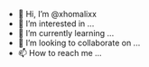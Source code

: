 - 👋 Hi, I’m @xhomalixx
- 👀 I’m interested in ...
- 🌱 I’m currently learning ...
- 💞️ I’m looking to collaborate on ...
- 📫 How to reach me ...

<!---
xhomalixx/xhomalixx is a ✨ special ✨ repository because its `README.md` (this file) appears on your GitHub profile.
You can click the Preview link to take a look at your changes.
--->

